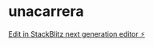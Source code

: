 # unacarrera

[Edit in StackBlitz next generation editor ⚡️](https://stackblitz.com/~/github.com/borismnq/unacarrera)